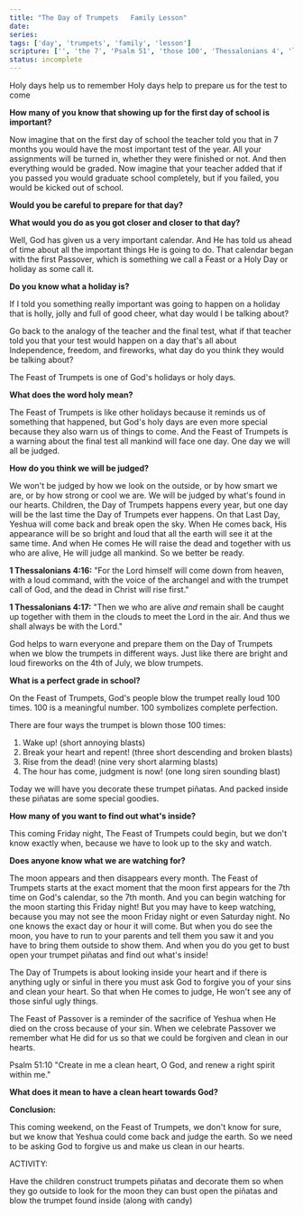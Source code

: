 ```yaml
---
title: "The Day of Trumpets   Family Lesson"
date: 
series: 
tags: ['day', 'trumpets', 'family', 'lesson']
scripture: ['', 'the 7', 'Psalm 51', 'those 100', 'Thessalonians 4', 'loud 100', 'the 4', 'in 7', '1']
status: incomplete
---
```


Holy days help us to remember
Holy days help to prepare us for the test to come

**How many of you know that showing up for the first day of school is important?**

Now imagine that on the first day of school the teacher told you that in 7 months you would have the most important test of the year.  All your assignments will be turned in, whether they were finished or not. And then everything would be graded. Now imagine that your teacher added that if you passed you would graduate school completely, but if you failed, you would be kicked out of school.

**Would you be careful to prepare for that day?**

**What would you do as you got closer and closer to that day?**

Well, God has given us a very important calendar. And He has told us ahead of time about all the important things He is going to do. That calendar began with the first Passover, which is something we call a Feast or a Holy Day or holiday as some call it.

**Do you know what a holiday is?**

If I told you something really important was going to happen on a holiday that is holly, jolly and full of good cheer, what day would I be talking about?

Go back to the analogy of the teacher and the final test, what if that teacher told you that your test would happen on a day that's all about Independence, freedom, and fireworks, what day do you think they would be talking about?

The Feast of Trumpets is one of God's holidays or holy days. 

**What does the word holy mean?**

The Feast of Trumpets is like other holidays because it reminds us of something that happened, but God's holy days are even more special because they also warn us of things to come. And the Feast of Trumpets is a warning about the final test all mankind will face one day. One day we will all be judged. 

**How do you think we will be judged?**

We won't be judged by how we look on the outside, or by how smart we are, or by how strong or cool we are. We will be judged by what's found in our hearts. Children, the Day of Trumpets happens every year, but one day will be the last time the Day of Trumpets ever happens. On that Last Day, Yeshua will come back and break open the sky. When He comes back, His appearance will be so bright and loud that all the earth will see it at the same time. And when He comes He will raise the dead and together with us who are alive, He will judge all mankind. So we better be ready. 

**1 Thessalonians 4:16:** "For the Lord himself will come down from heaven, with a loud command, with the voice of the archangel and with the trumpet call of God, and the dead in Christ will rise first."

**1 Thessalonians 4:17:** "Then we who are alive _and_ remain shall be caught up together with them in the clouds to meet the Lord in the air. And thus we shall always be with the Lord."

God helps to warn everyone and prepare them on the Day of Trumpets when we blow the trumpets in different ways. Just like there are bright and loud fireworks on the 4th of July, we blow trumpets. 

**What is a perfect grade in school?**

On the Feast of Trumpets, God's people blow the trumpet really loud 100 times. 100 is a meaningful number. 100 symbolizes complete perfection.

There are four ways the trumpet is blown those 100 times:
1. Wake up! (short annoying blasts)
2. Break your heart and repent! (three short descending and broken blasts)
3. Rise from the dead! (nine very short alarming blasts)
4. The hour has come, judgment is now! (one long siren sounding blast)

Today we will have you decorate these trumpet piñatas. And packed inside these piñatas are some special goodies. 

**How many of you want to find out what's inside?**

This coming Friday night, The Feast of Trumpets could begin, but we don't know exactly when, because we have to look up to the sky and watch.

**Does anyone know what we are watching for?**

The moon appears and then disappears every month. The Feast of Trumpets starts at the exact moment that the moon first appears for the 7th time on God's calendar, so the 7th month. And you can begin watching for the moon starting this Friday night! But you may have to keep watching, because you may not see the moon Friday night or even Saturday night. No one knows the exact day or hour it will come. But when you do see the moon, you have to run to your parents and tell them you saw it and you have to bring them outside to show them. And when you do you get to bust open your trumpet piñatas and find out what's inside!

The Day of Trumpets is about looking inside your heart and if there is anything ugly or sinful in there you must ask God to forgive you of your sins and clean your heart. So that when He comes to judge, He won't see any of those sinful ugly things. 

The Feast of Passover is a reminder of the sacrifice of Yeshua when He died on the cross because of your sin. When we celebrate Passover we remember what He did for us so that we could be forgiven and clean in our hearts.

Psalm 51:10
"Create in me a clean heart, O God, and renew a right spirit within me."

**What does it mean to have a clean heart towards God?**


**Conclusion:**

This coming weekend, on the Feast of Trumpets, we don't know for sure, but we know that Yeshua could come back and judge the earth. So we need to be asking God to forgive us and make us clean in our hearts.

ACTIVITY:

Have the children construct trumpets piñatas and decorate them so when they go outside to look for the moon they can bust open the piñatas and blow the trumpet found inside (along with candy)